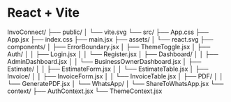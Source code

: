 # React + Vite

InvoConnect/
├── public/
│   └── vite.svg
└── src/
    ├── App.css
    ├── App.jsx
    ├── index.css
    ├── main.jsx
    ├── assets/
    │   └── react.svg
    ├── components/
    │   ├── ErrorBoundary.jsx
    │   ├── ThemeToggle.jsx
    │   ├── Auth/
    │   │   ├── Login.jsx
    │   │   └── Register.jsx
    │   ├── Dashboard/
    │   │   ├── AdminDashboard.jsx
    │   │   └── BusinessOwnerDashboard.jsx
    │   ├── Estimate/
    │   │   ├── EstimateForm.jsx
    │   │   └── EstimateTable.jsx
    │   ├── Invoice/
    │   │   ├── InvoiceForm.jsx
    │   │   └── InvoiceTable.jsx
    │   ├── PDF/
    │   │   └── GeneratePDF.jsx
    │   └── WhatsApp/
    │       └── ShareToWhatsApp.jsx
    └── context/
        ├── AuthContext.jsx
        └── ThemeContext.jsx
